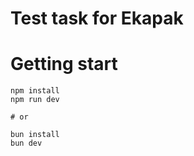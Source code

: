 # Test task for Ekapak

# Getting start

```shell
npm install
npm run dev

# or 

bun install
bun dev
```